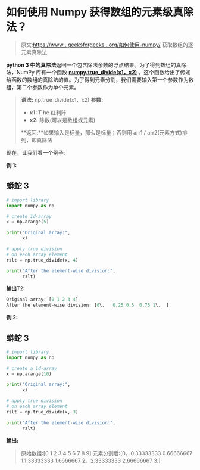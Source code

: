 # 如何使用 Numpy 获得数组的元素级真除法？

> 原文:[https://www . geeksforgeeks . org/如何使用-numpy/](https://www.geeksforgeeks.org/how-to-get-element-wise-true-division-of-an-array-using-numpy/) 获取数组的逐元素真除法

**python 3 中的真除法**返回一个包含除法余数的浮点结果。为了得到数组的真除法，NumPy 库有一个函数 [**numpy.true_divide(x1，x2)**](https://www.geeksforgeeks.org/numpy-true_divide-python/) 。这个函数给出了传递给函数的数组的真除法的值。为了得到元素分割，我们需要输入第一个参数作为数组，第二个参数作为单个元素。

> **语法:** np.true_divide(x1，x2)
> **参数:**
> 
> *   **x1: T** he 红利阵
> *   **x2:** 除数(可以是数组或元素)
> 
> **返回:**如果输入是标量，那么是标量；否则用 arr1 / arr2(元素方式)排列，即真除法

现在，让我们看一个例子:

**例 1:**

## 蟒蛇 3

```py
# import library
import numpy as np

# create 1d-array
x = np.arange(5)

print("Original array:", 
      x)

# apply true division 
# on each array element
rslt = np.true_divide(x, 4)

print("After the element-wise division:", 
      rslt)
```

**输出**T2:

```py
Original array: [0 1 2 3 4]
After the element-wise division: [0\.   0.25 0.5  0.75 1\.  ]
```

**例 2:**

## 蟒蛇 3

```py
# import library
import numpy as np

# create a 1d-array
x = np.arange(10)

print("Original array:", 
      x)

# apply true division 
# on each array element
rslt = np.true_divide(x, 3)

print("After the element-wise division:",
      rslt)
```

**输出:**

> 原始数组:[0 1 2 3 4 5 6 7 8 9]
> 元素分割后:[0。0.33333333 0.66666667 1.1.33333333 1.6666667
> 2。2.33333333 2.66666667 3.]